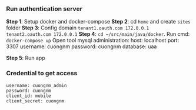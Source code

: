 ### Run authentication server
   **Step 1**: Setup docker and docker-compose
   **Step 2**: cd `home` and create `sites` folder
   **Step 3**: Config domain `tenant1.oauth.com 172.0.0.1` `tenant2.oauth.com 172.0.0.1`
   **Step 4**: `cd ~/src/main/java/docker`. Run cmd:
        `docker-compose up`
        Open tool mysql administration:
            host: localhost
            port: 3307
            username: cuongnm
            password: cuongnm
            database: uaa
        
   **Step 5**: Run app
   
### Credential to get access
    username: cuongnm_admin
    password: cuongnm
    client_id: mobile
    client_secret: cuongnm